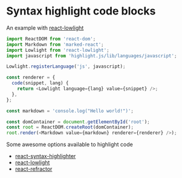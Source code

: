 # Syntax highlight code blocks

An example with [react-lowlight]

```js
import ReactDOM from 'react-dom';
import Markdown from 'marked-react';
import Lowlight from 'react-lowlight';
import javascript from 'highlight.js/lib/languages/javascript';

Lowlight.registerLanguage('js', javascript);

const renderer = {
  code(snippet, lang) {
    return <Lowlight language={lang} value={snippet} />;
  },
};

const markdown = 'console.log("Hello world!")';

const domContainer = document.getElementById('root');
const root = ReactDOM.createRoot(domContainer);
root.render(<Markdown value={markdown} renderer={renderer} />);
```

Some awesome options available to highlight code

- [react-syntax-highlighter]
- [react-lowlight]
- [react-refractor]

[react-lowlight]: https://github.com/rexxars/react-lowlight
[react-refractor]: https://github.com/rexxars/react-refractor
[react-syntax-highlighter]: https://github.com/react-syntax-highlighter/react-syntax-highlighter

